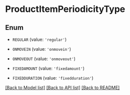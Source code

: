 # ProductItemPeriodicityType


## Enum

* `REGULAR` (value: `'regular'`)

* `ONMOVEIN` (value: `'onmovein'`)

* `ONMOVEOUT` (value: `'onmoveout'`)

* `FIXEDAMOUNT` (value: `'fixedamount'`)

* `FIXEDDURATION` (value: `'fixedduration'`)

[[Back to Model list]](../README.md#documentation-for-models) [[Back to API list]](../README.md#documentation-for-api-endpoints) [[Back to README]](../README.md)


